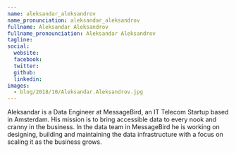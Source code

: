 ```yaml
---
name: aleksandar_aleksandrov
name_pronunciation: aleksandar_aleksandrov
fullname: Aleksandar Aleksandrov
fullname_pronounciation: Aleksandar Aleksandrov
tagline: 
social:
  website: 
  facebook:
  twitter:
  github: 
  linkedin: 
images:
  - blog/2018/10/Aleksandar.Aleksandrov.jpg
---
```


Aleksandar is a Data Engineer at MessageBird, an IT Telecom Startup based in Amsterdam. His mission is to bring accessible data to every nook and cranny in the business. In the data team in MessageBird he is working on designing, building and maintaining the data infrastructure with a focus on scaling it as the business grows.